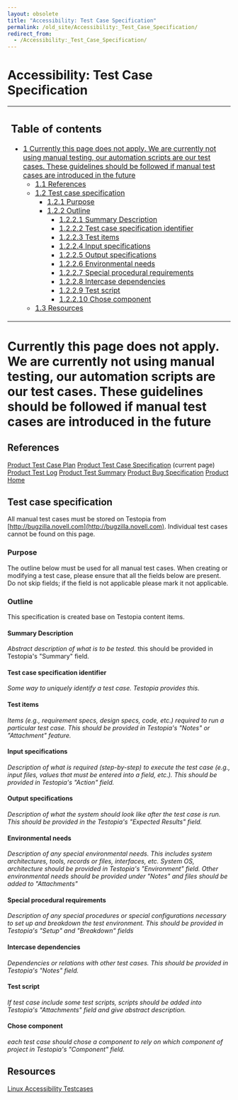 ```yaml
---
layout: obsolete
title: "Accessibility: Test Case Specification"
permalink: /old_site/Accessibility:_Test_Case_Specification/
redirect_from:
  - /Accessibility:_Test_Case_Specification/
---
```


Accessibility: Test Case Specification
======================================

<table>
<col width="100%" />
<tbody>
<tr class="odd">
<td align="left"><h2>Table of contents</h2>
<ul>
<li><a href="#Currently_this_page_does_not_apply._We_are_currently_not_using_manual_testing.2C_our_automation_scripts_are_our_test_cases._These_guidelines_should_be_followed_if_manual_test_cases_are_introduced_in_the_future">1 Currently this page does not apply. We are currently not using manual testing, our automation scripts are our test cases. These guidelines should be followed if manual test cases are introduced in the future</a>
<ul>
<li><a href="#References">1.1 References</a></li>
<li><a href="#Test_case_specification">1.2 Test case specification</a>
<ul>
<li><a href="#Purpose">1.2.1 Purpose</a></li>
<li><a href="#Outline">1.2.2 Outline</a>
<ul>
<li><a href="#Summary_Description">1.2.2.1 Summary Description</a></li>
<li><a href="#Test_case_specification_identifier">1.2.2.2 Test case specification identifier</a></li>
<li><a href="#Test_items">1.2.2.3 Test items</a></li>
<li><a href="#Input_specifications">1.2.2.4 Input specifications</a></li>
<li><a href="#Output_specifications">1.2.2.5 Output specifications</a></li>
<li><a href="#Environmental_needs">1.2.2.6 Environmental needs</a></li>
<li><a href="#Special_procedural_requirements">1.2.2.7 Special procedural requirements</a></li>
<li><a href="#Intercase_dependencies">1.2.2.8 Intercase dependencies</a></li>
<li><a href="#Test_script">1.2.2.9 Test script</a></li>
<li><a href="#Chose_component">1.2.2.10 Chose component</a></li>
</ul></li>
</ul></li>
<li><a href="#Resources">1.3 Resources</a></li>
</ul></li>
</ul></td>
</tr>
</tbody>
</table>

Currently this page does not apply. We are currently not using manual testing, our automation scripts are our test cases. These guidelines should be followed if manual test cases are introduced in the future
===============================================================================================================================================================================================================

References
----------

[Product Test Case Plan]({{site.github.url}}/old_site/Accessibility:_Test_Plan "Accessibility: Test Plan")
 [Product Test Case Specification]({{site.github.url}}/old_site/Accessibility:_Test_Case_Specification "Accessibility: Test Case Specification") (current page)
 [Product Test Log]({{site.github.url}}/old_site/Accessibility:_Test_Log "Accessibility: Test Log")
 [Product Test Summary]({{site.github.url}}/old_site/Accessibility:_Test_Summary "Accessibility: Test Summary")
 [Product Bug Specification]({{site.github.url}}/old_site/Accessibility:_Bug_Specification "Accessibility: Bug Specification")
 [Product Home]({{site.github.url}}/old_site/Accessibility "Accessibility")

Test case specification
-----------------------

All manual test cases must be stored on Testopia from [http://bugzilla.novell.com](http://bugzilla.novell.com). Individual test cases cannot be found on this page.

### Purpose

The outline below must be used for all manual test cases. When creating or modifying a test case, please ensure that all the fields below are present. Do not skip fields; if the field is not applicable please mark it not applicable.

### Outline

This specification is created base on Testopia content items.

#### Summary Description

*Abstract description of what is to be tested.* this should be provided in Testopia's "Summary" field.

#### Test case specification identifier

*Some way to uniquely identify a test case. Testopia provides this.*

#### Test items

*Items (e.g., requirement specs, design specs, code, etc.) required to run a particular test case. This should be provided in Testopia's "Notes" or "Attachment" feature.*

#### Input specifications

*Description of what is required (step-by-step) to execute the test case (e.g., input files, values that must be entered into a field, etc.). This should be provided in Testopia's "Action" field.*

#### Output specifications

*Description of what the system should look like after the test case is run. This should be provided in the Testopia's "Expected Results" field.*

#### Environmental needs

*Description of any special environmental needs. This includes system architectures, tools, records or files, interfaces, etc. System OS, architecture should be provided in Testopia's "Environment" field. Other environmental needs should be provided under "Notes" and files should be added to "Attachments"*

#### Special procedural requirements

*Description of any special procedures or special configurations necessary to set up and breakdown the test environment. This should be provided in Testopia's "Setup" and "Breakdown" fields*

#### Intercase dependencies

*Dependencies or relations with other test cases. This should be provided in Testopia's "Notes" field.*

#### Test script

*If test case include some test scripts, scripts should be added into Testopia's "Attachments" field and give abstract description.*

#### Chose component

*each test case should chose a component to rely on which component of project in Testopia's "Component" field.*

Resources
---------

[Linux Accessibility Testcases](http://developer.gnome.org/projects/gap/testing/IBM-testing-guide/)


